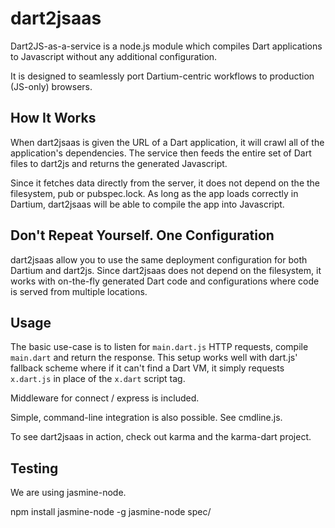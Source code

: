 dart2jsaas
==========

Dart2JS-as-a-service is a node.js module which compiles Dart applications to Javascript without any additional configuration.

It is designed to seamlessly port Dartium-centric workflows to production (JS-only) browsers.

How It Works
------------

When dart2jsaas is given the URL of a Dart application, it will crawl all
of the application's dependencies.  The service then feeds the entire set of Dart files to dart2js and returns the generated
Javascript.

Since it fetches data directly from the server, it does not depend on the the filesystem, pub or pubspec.lock.
As long as the app loads correctly in Dartium, dart2jsaas
will be able to compile the app into Javascript.

Don't Repeat Yourself. One Configuration
-----------------

dart2jsaas allow you to use the same deployment configuration for both Dartium and dart2js.  Since dart2jsaas does
not depend on the filesystem, it works with on-the-fly generated Dart code and configurations where code is
served from multiple locations.

Usage
-----

The basic use-case is to listen for ```main.dart.js``` HTTP requests, compile ```main.dart``` and return the response.
This setup works well with dart.js' fallback scheme where if it can't find a Dart VM, it simply requests
```x.dart.js``` in place of the ```x.dart``` script tag.

Middleware for connect / express is included.

Simple, command-line integration is also possible.  See cmdline.js.

To see dart2jsaas in action, check out karma and the karma-dart project.

Testing
-------

We are using jasmine-node.

npm install jasmine-node -g
jasmine-node spec/
